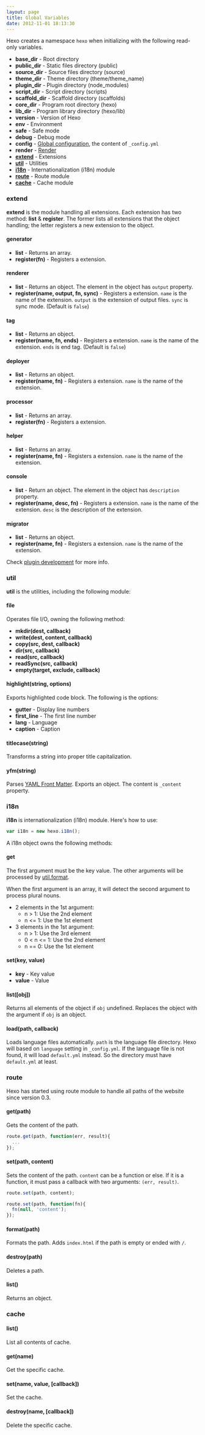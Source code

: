 ```yaml
---
layout: page
title: Global Variables
date: 2012-11-01 18:13:30
---
```


Hexo creates a namespace `hexo` when initializing with the following read-only variables.

- **base_dir** - Root directory
- **public_dir** - Static files directory (public)
- **source_dir** - Source files directory (source)
- **theme_dir** - Theme directory (theme/theme_name)
- **plugin_dir** - Plugin directory (node_modules)
- **script_dir** - Script directory (scripts)
- **scaffold_dir** - Scaffold directory (scaffolds)
- **core_dir** - Program root directory (hexo)
- **lib_dir** - Program library directory (hexo/lib)
- **version** - Version of Hexo
- **env** - Environment
- **safe** - Safe mode
- **debug** - Debug mode
- **config** - [Global configuration][1], the content of `_config.yml`
- **render** - [Render][5]
- **[extend](#extend)** - Extensions
- **[util](#util)** - Utilities
- **[i18n](#i18n)** - Internationalization (i18n) module
- **[route](#route)** - Route module
- **[cache](#cache)** - Cache module

<a id="extend"></a>
### extend

**extend** is the module handling all extensions. Each extension has two method: **list** & **register**. The former lists all extensions that the object handling; the letter registers a new extension to the object.

#### generator

- **list** - Returns an array.
- **register(fn)** - Registers a extension.

#### renderer

- **list** - Returns an object. The element in the object has `output` property.
- **register(name, output, fn, sync)** - Registers a extension. `name` is the name of the extension. `output` is the extension of output files. `sync` is sync mode. (Default is `false`)

#### tag

- **list** - Returns an object.
- **register(name, fn, ends)** - Registers a extension. `name` is the name of the extension. `ends` is end tag. (Default is `false`)

#### deployer

- **list** - Returns an object.
- **register(name, fn)** - Registers a extension. `name` is the name of the extension.

#### processor

- **list** - Returns an array.
- **register(fn)** - Registers a extension.

#### helper

- **list** - Returns an array.
- **register(name, fn)** - Registers a extension. `name` is the name of the extension.

#### console

- **list** - Return an object. The element in the object has `description` property.
- **register(name, desc, fn)** - Registers a extension. `name` is the name of the extension. `desc` is the description of the extension.

#### migrator

- **list** - Returns an object.
- **register(name, fn)** - Registers a extension. `name` is the name of the extension.

Check [plugin development][2] for more info.

<a id="util"></a>
### util

**util** is the utilities, including the following module:

#### file

Operates file I/O, owning the following method:

- **mkdir(dest, callback)**
- **write(dest, content, callback)**
- **copy(src, dest, callback)**
- **dir(src, callback)**
- **read(src, callback)**
- **readSync(src, callback)**
- **empty(target, exclude, callback)**

#### highlight(string, options)

Exports highlighted code block. The following is the options:

- **gutter** - Display line numbers
- **first_line** - The first line number
- **lang** - Language
- **caption** - Caption

#### titlecase(string)

Transforms a string into proper title capitalization.

#### yfm(string)

Parses [YAML Front Matter][3]. Exports an object. The content is `_content` property.

<a id="i18n"></a>
### i18n

**i18n** is internationalization (i18n) module. Here's how to use:

``` js
var i18n = new hexo.i18n();
```

A i18n object owns the following methods:

#### get

The first argument must be the key value. The other arguments will be processed by [util.format][4].

When the first argument is an array, it will detect the second argument to process plural nouns.

- 2 elements in the 1st argument:
  - n > 1: Use the 2nd element
  - n <= 1: Use the 1st element
- 3 elements in the 1st argument:
  - n > 1: Use the 3rd element
  - 0 < n <= 1: Use the 2nd element
  - n == 0: Use the 1st element

#### set(key, value)

- **key** - Key value
- **value** - Value

#### list([obj])

Returns all elements of the object if `obj` undefined. Replaces the object with the argument if `obj` is an object.

#### load(path, callback)

Loads language files automatically. `path` is the language file directory. Hexo will based on `language` setting in `_config.yml`. If the language file is not found, it will load `default.yml` instead. So the directory must have `default.yml` at least.

<a id="route"></a>
### route

Hexo has started using route module to handle all paths of the website since version 0.3.

#### get(path)

Gets the content of the path.

``` js
route.get(path, function(err, result){
  ...
});
```

#### set(path, content)

Sets the content of the path. `content` can be a function or else. If it is a function, it must pass a callback with two arguments: `(err, result)`.

``` js
route.set(path, content);

route.set(path, function(fn){
  fn(null, 'content');
});
```

#### format(path)

Formats the path. Adds `index.html` if the path is empty or ended with `/`.

#### destroy(path)

Deletes a path.

#### list()

Returns an object.

<a id="cache"></a>
### cache

#### list()

List all contents of cache.

#### get(name)

Get the specific cache.

#### set(name, value, [callback])

Set the cache.

#### destroy(name, [callback])

Delete the specific cache.

[1]: configure.html
[2]: plugin-development.html
[3]: https://github.com/mojombo/jekyll/wiki/YAML-Front-Matter
[4]: http://nodejs.org/api/util.html#util_util_format_format
[5]: render.html